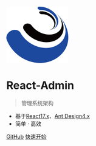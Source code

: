![logo](imgs/logo.ico)

# React-Admin

> 管理系统架构

- 基于[React17.x](https://reactjs.org)、[Ant Design4.x](https://ant.design/)
- 简单 · 高效

[GitHub](https://github.com/sxfad/react-admin)
[快速开始](#简介)
